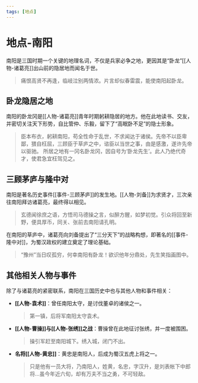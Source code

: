```yaml
---
tags: [地点]
---
```

# 地点-南阳

南阳是三国时期一个关键的地理名词，不仅是兵家必争之地，更因其是“卧龙”[[人物-诸葛亮]]出山前的隐居地而闻名于世。

> 痛恨高贤不再逢，临岐泣别两情浓。片言却似春雷震，能使南阳起卧龙。

## 卧龙隐居之地

南阳的卧龙冈是[[人物-诸葛亮]]青年时期躬耕隐居的地方。他在此地读书、交友，并密切关注天下形势，自比管仲、乐毅，留下了“高眠卧不足”的隐士形象。

> 臣本布衣，躬耕南阳，苟全性命于乱世，不求闻达于诸侯。先帝不以臣卑鄙，猥自枉屈，三顾臣于草庐之中，谘臣以当世之事，由是感激，遂许先帝以驱驰。
> 所居之地有一冈名卧龙冈，因自号为‘卧龙先生’。此人乃绝代奇才，使君急宜枉驾见之。

## 三顾茅庐与隆中对

南阳是著名历史事件[[事件-三顾茅庐]]的发生地。[[人物-刘备]]为求贤才，三次亲往南阳拜访诸葛亮，最终得以相见。

> 玄德闻徐庶之语，方悟司马德操之言，似醉方醒，如梦初觉。引众将回至新野，便具厚币，同关、张前去南阳请孔明。

在南阳的草庐中，诸葛亮向刘备提出了“三分天下”的战略构想，即著名的[[事件-隆中对]]，为蜀汉政权的建立奠定了理论基础。

> “豫州”当日叹孤穷，何幸南阳有卧龙！欲识他年分鼎处，先生笑指画图中。

## 其他相关人物与事件

除了与诸葛亮的紧密联系，南阳在三国历史中也与其他人物和事件相关：

- **[[人物-袁术]]**：曾任南阳太守，是讨伐董卓的诸侯之一。
  > 第一镇，后将军南阳太守袁术。
- **[[人物-曹操]]与[[人物-张绣]]之战**：曹操曾在此地征讨张绣，并一度被围困。
  > 操引军赶至南阳城下。绣入城，闭门不出。
- **名将[[人物-黄忠]]**：黄忠是南阳人，后成为蜀汉五虎上将之一。
  > 只是他有一员大将，乃南阳人，姓黄，名忠，字汉升，是刘表帐下中郎将...虽今年近六旬，却有万夫不当之勇，不可轻敌。
